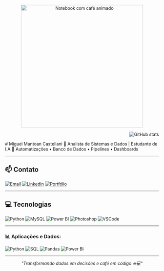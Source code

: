 <p align="center">
  <img src="https://cdn.dribbble.com/users/1854219/screenshots/14094651/media/ccd010d0a6d18c1adf77142be183a5d8.gif" width="400px" alt="Notebook com café animado" />
</p>


<div align="right">

![GitHub stats](https://github-readme-stats.vercel.app/api?username=miguelcastell&show_icons=true&theme=default)
</div>
# Miguel Mantoan Castellani
🧠 Analista de Sistemas e Dados | Estudante de I.A  
💼 Automatizações • Banco de Dados • Pipelines • Dashboards  

---

## 📫 Contato

[![Email](https://img.shields.io/badge/Email-Direto-informational?style=flat&logo=gmail)](mailto:seuemail@email.com)
[![LinkedIn](https://img.shields.io/badge/LinkedIn-Perfil-informational?style=flat&logo=linkedin)](https://linkedin.com/in/seuusuario)
[![Portfólio](https://img.shields.io/badge/Portfólio-Site-informational?style=flat&logo=dev.to)](https://seusite.dev)

---

## 💻 Tecnologias

![Python](https://img.shields.io/badge/-Python-333?style=flat&logo=python)
![MySQL](https://img.shields.io/badge/-MySQL-333?style=flat&logo=mysql)
![Power BI](https://img.shields.io/badge/-Power%20BI-333?style=flat&logo=powerbi)
![Photoshop](https://img.shields.io/badge/-Photoshop-333?style=flat&logo=adobe-photoshop)
![VSCode](https://img.shields.io/badge/-VSCode-333?style=flat&logo=visual-studio-code)

---

### 📊 Aplicações e Dados:
![Python](https://img.shields.io/badge/-Python-3776AB?style=flat&logo=python&logoColor=white)
![SQL](https://img.shields.io/badge/-MySQL-005C84?style=flat&logo=mysql&logoColor=white)
![Pandas](https://img.shields.io/badge/-Pandas-150458?style=flat&logo=pandas)
![Power BI](https://img.shields.io/badge/-PowerBI-F2C811?style=flat&logo=powerbi)

---



<p align="center">
  <i>"Transformando dados em decisões e café em código ☕💻"</i>
</p>
